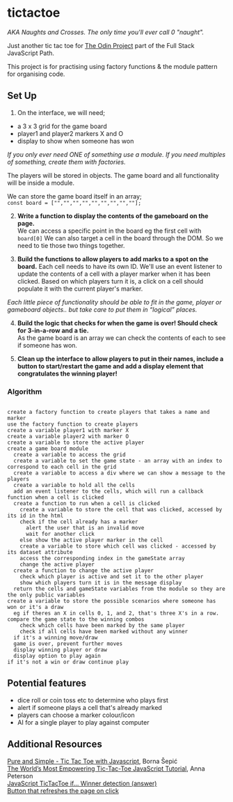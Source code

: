 # tictactoe

*AKA Naughts and Crosses. The only time you'll ever call 0 "naught".*

Just another tic tac toe for [The Odin Project](https://www.theodinproject.com/lessons/node-path-javascript-tic-tac-toe) part of the Full Stack JavaScript Path. 

This project is for practising using factory functions & the module pattern for organising code.


## Set Up

1. On the interface, we will need;
- a 3 x 3 grid for the game board
- player1 and player2 markers X and O
- display to show when someone has won  

*If you only ever need ONE of something use a module. If you need multiples of something, create them with factories.*

The players will be stored in objects. 
The game board and all functionality will be inside a module.

We can store the game board itself in an array;  
`const board = ["","","","","","","","",""];`

2. **Write a function to display the contents of the gameboard on the page.**  
We can access a specific point in the board eg the first cell with `board[0]`
We can also target a cell in the board through the DOM. So we need to tie those two things together. 

3. **Build the functions to allow players to add marks to a spot on the board.** 
Each cell needs to have its own ID. We'll use an event listener to update the contents of a cell with a player marker when it has been clicked. 
Based on which players turn it is, a click on a cell should populate it with the current player's marker. 

*Each little piece of functionality should be able to fit in the game, player or gameboard objects.. but take care to put them in “logical” places.*  

4. **Build the logic that checks for when the game is over! Should check for 3-in-a-row and a tie.**  
As the game board is an array we can check the contents of each to see if someone has won.  

5. **Clean up the interface to allow players to put in their names, include a button to start/restart the game and add a display element that congratulates the winning player!**  

### Algorithm
```

create a factory function to create players that takes a name and marker  
use the factory function to create players  
create a variable player1 with marker X  
create a variable player2 with marker O 
create a variable to store the active player  
create a game board module  
  create a variable to access the grid  
  create a variable to set the game state - an array with an index to correspond to each cell in the grid  
  create a variable to access a div where we can show a message to the players  
  create a variable to hold all the cells  
  add an event listener to the cells, which will run a callback function when a cell is clicked  
  create a function to run when a cell is clicked  
    create a variable to store the cell that was clicked, accessed by its id in the html  
    check if the cell already has a marker  
      alert the user that is an invalid move  
      wait for another click  
    else show the active player marker in the cell 
    create a variable to store which cell was clicked - accessed by its dataset attribute   
    access the corresponding index in the gameState array  
    change the active player  
  create a function to change the active player  
    check which player is active and set it to the other player  
    show which players turn it is in the message display  
  return the cells and gameState variables from the module so they are the only public variables
create a variable to store the possible scenarios where someone has won or it's a draw
  eg if theres an X in cells 0, 1, and 2, that's three X's in a row.
compare the game state to the winning combos
    check which cells have been marked by the same player  
    check if all cells have been marked without any winner  
  if it's a winning move/draw  
  game is over, prevent further moves
  display winning player or draw  
  display option to play again  
if it's not a win or draw continue play 

```


## Potential features
- dice roll or coin toss etc to determine who plays first  
- alert if someone plays a cell that's already marked  
- players can choose a marker colour/icon  
- AI for a single player to play against computer

## Additional Resources
[Pure and Simple - Tic Tac Toe with Javascript](https://dev.to/bornasepic/pure-and-simple-tic-tac-toe-with-javascript-4pgn), Borna Šepić  
[The World’s Most Empowering Tic-Tac-Toe JavaScript Tutorial](https://javascript.plainenglish.io/the-worlds-most-empowering-tic-tac-toe-javascript-tutorial-a889e4c20883), Anna Peterson  
[JavaScript TicTacToe if... Winner detection (answer)](https://stackoverflow.com/a/64570551/17232226)  
[Button that refreshes the page on click](https://stackoverflow.com/questions/29884654/button-that-refreshes-the-page-on-click)


